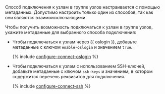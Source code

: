 Способ подключения к узлам в группе узлов настраивается с помощью метаданных. Допустимо настроить только один из способов, так как они являются взаимоисключающими.

Чтобы получить возможность подключаться к узлам в группе узлов, укажите метаданные для выбранного способа подключения:

* Чтобы подключаться к узлам через {{ oslogin }}, добавьте метаданные с ключом `enable-oslogin` и значением `true`.

    {% include [configure-connect-oslogin](./configure-connect-oslogin.md) %}

* Чтобы подключаться к узлам с использованием SSH-ключей, добавьте метаданные с ключом `ssh-keys` и значением, в котором содержится перечень реквизитов для подключения.

    {% include [configure-connect-ssh](./configure-connect-ssh.md) %}
